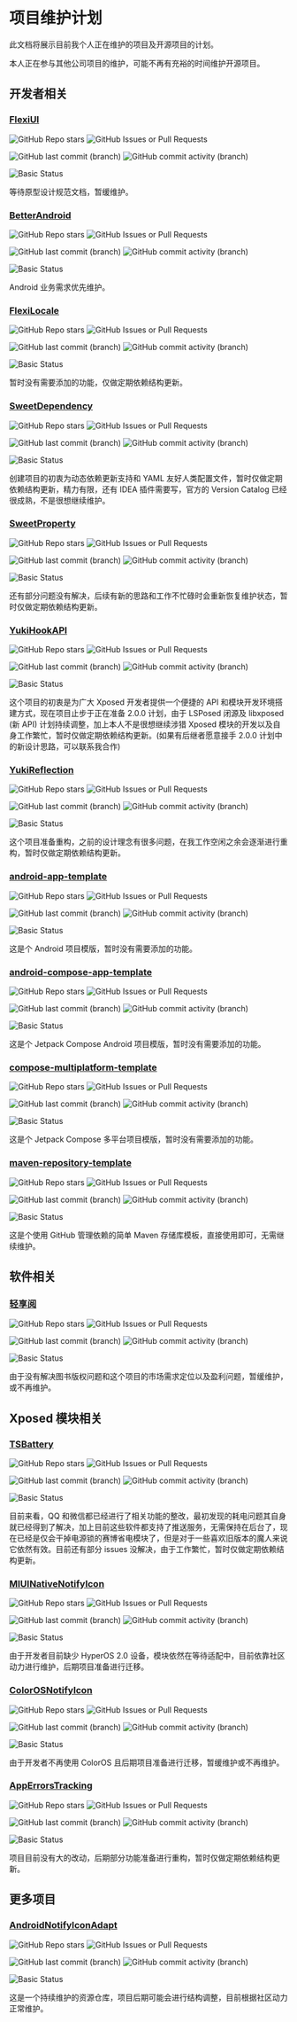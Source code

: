 # 项目维护计划

此文档将展示目前我个人正在维护的项目及开源项目的计划。

本人正在参与其他公司项目的维护，可能不再有充裕的时间维护开源项目。

## 开发者相关

### [FlexiUI](https://github.com/BetterAndroid/FlexiUI)

![GitHub Repo stars](https://img.shields.io/github/stars/BetterAndroid/FlexiUI)
![GitHub Issues or Pull Requests](https://img.shields.io/github/issues/BetterAndroid/FlexiUI)

![GitHub last commit (branch)](https://img.shields.io/github/last-commit/BetterAndroid/FlexiUI/compose)
![GitHub commit activity (branch)](https://img.shields.io/github/commit-activity/t/BetterAndroid/FlexiUI/compose?label=commits%20(compose)&color=green)

![Basic Status](https://img.shields.io/badge/基本状态-暂缓维护-red)

等待原型设计规范文档，暂缓维护。

### [BetterAndroid](https://github.com/BetterAndroid/BetterAndroid)

![GitHub Repo stars](https://img.shields.io/github/stars/BetterAndroid/BetterAndroid)
![GitHub Issues or Pull Requests](https://img.shields.io/github/issues/BetterAndroid/BetterAndroid)

![GitHub last commit (branch)](https://img.shields.io/github/last-commit/BetterAndroid/BetterAndroid/main)
![GitHub commit activity (branch)](https://img.shields.io/github/commit-activity/t/BetterAndroid/BetterAndroid/main?label=commits%20(main)&color=green)

![Basic Status](https://img.shields.io/badge/基本状态-积极维护-blue)

Android 业务需求优先维护。

### [FlexiLocale](https://github.com/BetterAndroid/FlexiLocale)

![GitHub Repo stars](https://img.shields.io/github/stars/BetterAndroid/FlexiLocale)
![GitHub Issues or Pull Requests](https://img.shields.io/github/issues/BetterAndroid/FlexiLocale)

![GitHub last commit (branch)](https://img.shields.io/github/last-commit/BetterAndroid/FlexiLocale/master)
![GitHub commit activity (branch)](https://img.shields.io/github/commit-activity/t/BetterAndroid/FlexiLocale/master?label=commits%20(master)&color=green)

![Basic Status](https://img.shields.io/badge/基本状态-缓慢维护-yellow)

暂时没有需要添加的功能，仅做定期依赖结构更新。

### [SweetDependency](https://github.com/HighCapable/SweetDependency)

![GitHub Repo stars](https://img.shields.io/github/stars/HighCapable/SweetDependency)
![GitHub Issues or Pull Requests](https://img.shields.io/github/issues/HighCapable/SweetDependency)

![GitHub last commit (branch)](https://img.shields.io/github/last-commit/HighCapable/SweetDependency/master)
![GitHub commit activity (branch)](https://img.shields.io/github/commit-activity/t/HighCapable/SweetDependency/master?label=commits%20(master)&color=green)

![Basic Status](https://img.shields.io/badge/基本状态-缓慢维护-yellow)

创建项目的初衷为动态依赖更新支持和 YAML 友好人类配置文件，暂时仅做定期依赖结构更新，精力有限，还有 IDEA 插件需要写，官方的 Version Catalog 已经很成熟，不是很想继续维护。

### [SweetProperty](https://github.com/HighCapable/SweetProperty)

![GitHub Repo stars](https://img.shields.io/github/stars/HighCapable/SweetProperty)
![GitHub Issues or Pull Requests](https://img.shields.io/github/issues/HighCapable/SweetProperty)

![GitHub last commit (branch)](https://img.shields.io/github/last-commit/HighCapable/SweetProperty/master)
![GitHub commit activity (branch)](https://img.shields.io/github/commit-activity/t/HighCapable/SweetProperty/master?label=commits%20(master)&color=green)

![Basic Status](https://img.shields.io/badge/基本状态-缓慢维护-yellow)

还有部分问题没有解决，后续有新的思路和工作不忙碌时会重新恢复维护状态，暂时仅做定期依赖结构更新。

### [YukiHookAPI](https://github.com/HighCapable/YukiHookAPI)

![GitHub Repo stars](https://img.shields.io/github/stars/HighCapable/YukiHookAPI)
![GitHub Issues or Pull Requests](https://img.shields.io/github/issues/HighCapable/YukiHookAPI)

![GitHub last commit (branch)](https://img.shields.io/github/last-commit/HighCapable/YukiHookAPI/master)
![GitHub commit activity (branch)](https://img.shields.io/github/commit-activity/t/HighCapable/YukiHookAPI/master?label=commits%20(master)&color=green)

![Basic Status](https://img.shields.io/badge/基本状态-缓慢维护-yellow)

这个项目的初衷是为广大 Xposed 开发者提供一个便捷的 API 和模块开发环境搭建方式，现在项目止步于正在准备 2.0.0 计划，由于 LSPosed 闭源及 libxposed (新 API) 计划持续调整，加上本人不是很想继续涉猎 Xposed 模块的开发以及自身工作繁忙，暂时仅做定期依赖结构更新。(如果有后继者愿意接手 2.0.0 计划中的新设计思路，可以联系我合作)

### [YukiReflection](https://github.com/HighCapable/YukiReflection)

![GitHub Repo stars](https://img.shields.io/github/stars/HighCapable/YukiReflection)
![GitHub Issues or Pull Requests](https://img.shields.io/github/issues/HighCapable/YukiReflection)

![GitHub last commit (branch)](https://img.shields.io/github/last-commit/HighCapable/YukiReflection/master)
![GitHub commit activity (branch)](https://img.shields.io/github/commit-activity/t/HighCapable/YukiReflection/master?label=commits%20(master)&color=green)

![Basic Status](https://img.shields.io/badge/基本状态-暂缓维护-red)

这个项目准备重构，之前的设计理念有很多问题，在我工作空闲之余会逐渐进行重构，暂时仅做定期依赖结构更新。

### [android-app-template](https://github.com/BetterAndroid/android-app-template)

![GitHub Repo stars](https://img.shields.io/github/stars/BetterAndroid/android-app-template)
![GitHub Issues or Pull Requests](https://img.shields.io/github/issues/BetterAndroid/android-app-template)

![GitHub last commit (branch)](https://img.shields.io/github/last-commit/BetterAndroid/android-app-template/main)
![GitHub commit activity (branch)](https://img.shields.io/github/commit-activity/t/BetterAndroid/android-app-template/main?label=commits%20(main)&color=green)

![Basic Status](https://img.shields.io/badge/基本状态-缓慢维护-yellow)

这是个 Android 项目模版，暂时没有需要添加的功能。

### [android-compose-app-template](https://github.com/BetterAndroid/android-compose-app-template)

![GitHub Repo stars](https://img.shields.io/github/stars/BetterAndroid/android-compose-app-template)
![GitHub Issues or Pull Requests](https://img.shields.io/github/issues/BetterAndroid/android-compose-app-template)

![GitHub last commit (branch)](https://img.shields.io/github/last-commit/BetterAndroid/android-compose-app-template/main)
![GitHub commit activity (branch)](https://img.shields.io/github/commit-activity/t/BetterAndroid/android-compose-app-template/main?label=commits%20(main)&color=green)

![Basic Status](https://img.shields.io/badge/基本状态-缓慢维护-yellow)

这是个 Jetpack Compose Android 项目模版，暂时没有需要添加的功能。

### [compose-multiplatform-template](https://github.com/BetterAndroid/compose-multiplatform-template)

![GitHub Repo stars](https://img.shields.io/github/stars/BetterAndroid/compose-multiplatform-template)
![GitHub Issues or Pull Requests](https://img.shields.io/github/issues/BetterAndroid/compose-multiplatform-template)

![GitHub last commit (branch)](https://img.shields.io/github/last-commit/BetterAndroid/compose-multiplatform-template/main)
![GitHub commit activity (branch)](https://img.shields.io/github/commit-activity/t/BetterAndroid/compose-multiplatform-template/main?label=commits%20(main)&color=green)

![Basic Status](https://img.shields.io/badge/基本状态-缓慢维护-yellow)

这是个 Jetpack Compose 多平台项目模版，暂时没有需要添加的功能。

### [maven-repository-template](https://github.com/HighCapable/maven-repository-template)

![GitHub Repo stars](https://img.shields.io/github/stars/HighCapable/maven-repository-template)
![GitHub Issues or Pull Requests](https://img.shields.io/github/issues/HighCapable/maven-repository-template)

![GitHub last commit (branch)](https://img.shields.io/github/last-commit/HighCapable/maven-repository-template/main)
![GitHub commit activity (branch)](https://img.shields.io/github/commit-activity/t/HighCapable/maven-repository-template/main?label=commits%20(main)&color=green)

![Basic Status](https://img.shields.io/badge/基本状态-无需维护-red)

这是个使用 GitHub 管理依赖的简单 Maven 存储库模板，直接使用即可，无需继续维护。

## 软件相关

### [轻享阅](https://github.com/PureReader)

![GitHub Repo stars](https://img.shields.io/github/stars/PureReader/PureReader-Starter)
![GitHub Issues or Pull Requests](https://img.shields.io/github/issues/PureReader/PureReader-Starter)

![GitHub last commit (branch)](https://img.shields.io/github/last-commit/PureReader/PureReader-Starter/main)
![GitHub commit activity (branch)](https://img.shields.io/github/commit-activity/t/PureReader/PureReader-Starter/main?label=commits%20(main)&color=green)

![Basic Status](https://img.shields.io/badge/基本状态-暂缓维护-red)

由于没有解决图书版权问题和这个项目的市场需求定位以及盈利问题，暂缓维护，或不再维护。

## Xposed 模块相关

### [TSBattery](https://github.com/fankes/TSBattery)

![GitHub Repo stars](https://img.shields.io/github/stars/fankes/TSBattery)
![GitHub Issues or Pull Requests](https://img.shields.io/github/issues/fankes/TSBattery)

![GitHub last commit (branch)](https://img.shields.io/github/last-commit/fankes/TSBattery/master)
![GitHub commit activity (branch)](https://img.shields.io/github/commit-activity/t/fankes/TSBattery/master?label=commits%20(master)&color=green)

![Basic Status](https://img.shields.io/badge/基本状态-缓慢维护-yellow)

目前来看，QQ 和微信都已经进行了相关功能的整改，最初发现的耗电问题其自身就已经得到了解决，加上目前这些软件都支持了推送服务，无需保持在后台了，现在已经是仅会干掉电源锁的赛博省电模块了，但是对于一些喜欢旧版本的魔人来说它依然有效。目前还有部分 issues 没解决，由于工作繁忙，暂时仅做定期依赖结构更新。

### [MIUINativeNotifyIcon](https://github.com/fankes/MIUINativeNotifyIcon)

![GitHub Repo stars](https://img.shields.io/github/stars/fankes/MIUINativeNotifyIcon)
![GitHub Issues or Pull Requests](https://img.shields.io/github/issues/fankes/MIUINativeNotifyIcon)

![GitHub last commit (branch)](https://img.shields.io/github/last-commit/fankes/MIUINativeNotifyIcon/master)
![GitHub commit activity (branch)](https://img.shields.io/github/commit-activity/t/fankes/MIUINativeNotifyIcon/master?label=commits%20(master)&color=green)

![Basic Status](https://img.shields.io/badge/基本状态-正常维护-blue)

由于开发者目前缺少 HyperOS 2.0 设备，模块依然在等待适配中，目前依靠社区动力进行维护，后期项目准备进行迁移。

### [ColorOSNotifyIcon](https://github.com/fankes/ColorOSNotifyIcon)

![GitHub Repo stars](https://img.shields.io/github/stars/fankes/ColorOSNotifyIcon)
![GitHub Issues or Pull Requests](https://img.shields.io/github/issues/fankes/ColorOSNotifyIcon)

![GitHub last commit (branch)](https://img.shields.io/github/last-commit/fankes/ColorOSNotifyIcon/master)
![GitHub commit activity (branch)](https://img.shields.io/github/commit-activity/t/fankes/ColorOSNotifyIcon/master?label=commits%20(master)&color=green)

![Basic Status](https://img.shields.io/badge/基本状态-暂缓维护-red)

由于开发者不再使用 ColorOS 且后期项目准备进行迁移，暂缓维护或不再维护。

### [AppErrorsTracking](https://github.com/KitsunePie/AppErrorsTracking)

![GitHub Repo stars](https://img.shields.io/github/stars/KitsunePie/AppErrorsTracking)
![GitHub Issues or Pull Requests](https://img.shields.io/github/issues/KitsunePie/AppErrorsTracking)

![GitHub last commit (branch)](https://img.shields.io/github/last-commit/KitsunePie/AppErrorsTracking/master)
![GitHub commit activity (branch)](https://img.shields.io/github/commit-activity/t/KitsunePie/AppErrorsTracking/master?label=commits%20(master)&color=green)

![Basic Status](https://img.shields.io/badge/基本状态-缓慢维护-yellow)

项目目前没有大的改动，后期部分功能准备进行重构，暂时仅做定期依赖结构更新。

## 更多项目

### [AndroidNotifyIconAdapt](https://github.com/fankes/AndroidNotifyIconAdapt)

![GitHub Repo stars](https://img.shields.io/github/stars/fankes/AndroidNotifyIconAdapt)
![GitHub Issues or Pull Requests](https://img.shields.io/github/issues/fankes/AndroidNotifyIconAdapt)

![GitHub last commit (branch)](https://img.shields.io/github/last-commit/fankes/AndroidNotifyIconAdapt/main)
![GitHub commit activity (branch)](https://img.shields.io/github/commit-activity/t/fankes/AndroidNotifyIconAdapt/main?label=commits%20(main)&color=green)

![Basic Status](https://img.shields.io/badge/基本状态-正常维护-blue)

这是一个持续维护的资源仓库，项目后期可能会进行结构调整，目前根据社区动力正常维护。